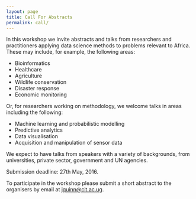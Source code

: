 ```yaml
---
layout: page
title: Call For Abstracts
permalink: call/
---
```


In this workshop we invite abstracts and talks from researchers and practitioners applying data science methods to problems relevant to Africa. These may include, for example, the following areas:

<ul>
<li>Bioinformatics</li>
<li>Healthcare</li>
<li>Agriculture</li>
<li>Wildlife conservation</li>
<li>Disaster response</li>
<li>Economic monitoring</li>
</ul>

Or, for researchers working on methodology, we welcome talks in areas including the following:

<ul>
<li>Machine learning and probabilistic modelling</li>
<li>Predictive analytics</li>
<li>Data visualisation</li>
<li>Acquisition and manipulation of sensor data</li>
</ul>

We expect to have talks from speakers with a variety of backgrounds, from universities, private sector, government and UN agencies.

Submission deadline: 27th May, 2016.

To participate in the workshop please submit a short abstract to the organisers by email at <a href="mailto:jquinn@cit.ac.ug">jquinn@cit.ac.ug</a>.
